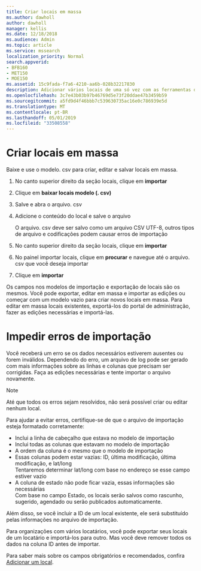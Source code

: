 ```yaml
---
title: Criar locais em massa
ms.author: dawholl
author: dawholl
manager: kellis
ms.date: 12/18/2018
ms.audience: Admin
ms.topic: article
ms.service: mssearch
localization_priority: Normal
search.appverid:
- BFB160
- MET150
- MOE150
ms.assetid: 15c9fada-f7a6-4210-aa6b-028b32217830
description: Adicionar vários locais de uma só vez com as ferramentas de importação para o portal de administração de pesquisa da Microsoft
ms.openlocfilehash: 3c7e43b03b97b46769d5e73f20ddae47b3459b59
ms.sourcegitcommit: a5fd9d4f46bbb7c539630735ac16e0c786939e5d
ms.translationtype: MT
ms.contentlocale: pt-BR
ms.lasthandoff: 05/01/2019
ms.locfileid: "33508558"
---
```

# <a name="bulk-create-locations"></a>Criar locais em massa

Baixe e use o modelo. csv para criar, editar e salvar locais em massa. 
  
1. No canto superior direito da seção locais, clique em **importar**
    
2. Clique em **baixar locais modelo (. csv)**
    
3. Salve e abra o arquivo. csv
    
4. Adicione o conteúdo do local e salve o arquivo

    O arquivo. csv deve ser salvo como um arquivo CSV UTF-8, outros tipos de arquivo e codificações podem causar erros de importação
    
5. No canto superior direito da seção locais, clique em **importar**
    
6. No painel importar locais, clique em **procurar** e navegue até o arquivo. csv que você deseja importar 
    
7. Clique em **importar**

Os campos nos modelos de importação e exportação de locais são os mesmos. Você pode exportar, editar em massa e importar as edições ou começar com um modelo vazio para criar novos locais em massa. Para editar em massa locais existentes, exportá-los do portal de administração, fazer as edições necessárias e importá-las.

# <a name="prevent-import-errors"></a>Impedir erros de importação  
Você receberá um erro se os dados necessários estiverem ausentes ou forem inválidos. Dependendo do erro, um arquivo de log pode ser gerado com mais informações sobre as linhas e colunas que precisam ser corrigidas. Faça as edições necessárias e tente importar o arquivo novamente.
  
> [!NOTE]
> Até que todos os erros sejam resolvidos, não será possível criar ou editar nenhum local. 

Para ajudar a evitar erros, certifique-se de que o arquivo de importação esteja formatado corretamente:
- Inclui a linha de cabeçalho que estava no modelo de importação
- Inclui todas as colunas que estavam no modelo de importação
- A ordem da coluna é o mesmo que o modelo de importação
- Essas colunas podem estar vazias: ID, última modificação, última modificação, e lat/long  
Tentaremos determinar lat/long com base no endereço se esse campo estiver vazio
- A coluna de estado não pode ficar vazia, essas informações são necessárias  
Com base no campo Estado, os locais serão salvos como rascunho, sugerido, agendado ou serão publicados automaticamente.

Além disso, se você incluir a ID de um local existente, ele será substituído pelas informações no arquivo de importação.

Para organizações com vários locatários, você pode exportar seus locais de um locatário e importá-los para outro. Mas você deve remover todos os dados na coluna ID antes de importar.
  
Para saber mais sobre os campos obrigatórios e recomendados, confira [Adicionar um local](add-a-location.md).

  

